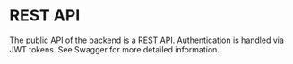 # REST API

The public API of the backend is a REST API. Authentication is handled via JWT tokens.
See Swagger for more detailed information.
